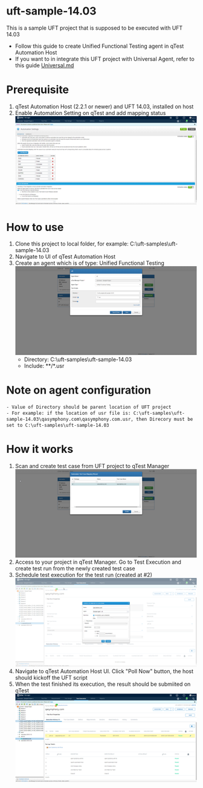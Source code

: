 # uft-sample-14.03
This is a sample UFT project that is supposed to be executed with UFT 14.03
- Follow this guide to create Unified Functional Testing agent in qTest Automation Host
- If you want to in integrate this UFT project with Universal Agent, refer to this guide [Universal.md](./Universal.md)

# Prerequisite
1. qTest Automation Host (2.2.1 or newer) and UFT 14.03, installed on host
2. Enable Automation Setting on qTest and add mapping status ![enable_automation_map_status.png](/images/enable_automation_map_status.png)

# How to use
1. Clone this project to local folder, for example: C:\uft-samples\uft-sample-14.03
2. Navigate to UI of qTest Automation Host
3. Create an agent which is of type: Unified Functional Testing ![uft-agent.png](/images/uft-agent.png)
    - Directory: C:\uft-samples\uft-sample-14.03
    - Include: **/*.usr

# Note on agent configuration
    - Value of Directory should be parent location of UFT project
    - For example: if the location of usr file is: C:\uft-samples\uft-sample-14.03\qasymphony.com\qasymphony.com.usr, then Direcory must be set to C:\uft-samples\uft-sample-14.03
        
# How it works
1. Scan and create test case from UFT project to qTest Manager ![scan_create_test_case.png](/images/scan_create_test_case.png)
2. Access to your project in qTest Manager. Go to Test Execution and create test run from the newly created test case
3. Schedule test execution for the test run (created at #2) ![schedule_test-run.png](/images/schedule_test-run.png)
4. Navigate to qTest Automation Host UI. Click "Poll Now" button, the host should kickoff the UFT script
5. When the test finished its execution, the result should be submiited on qTest ![result-on-qTest.png](/images/result-on-qTest.png)

